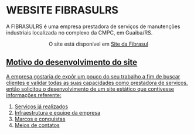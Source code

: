 # WEBSITE FIBRASULRS
A FIBRASULRS é uma empresa prestadora de serviços de manutenções industriais localizada no complexo da CMPC, em Guaiba/RS.

<p align="center">O site está disponível em <a href="https:://fibrasulrs.com.br" target:"_blank">Site da Fibrasul</p>

## Motivo do desenvolvimento do site
A empresa gostaria de expôr um pouco do seu trabalho a fim de buscar clientes e validar todas as suas capacidades como prestadora de serviços, então solicitou o desenvolvimento de um site estático que contivesse informações referente:
1. Serviços já realizados
2. Infraestrutura e equipe da empresa
3. Marcos e conquistas
4. Meios de contatos
   

